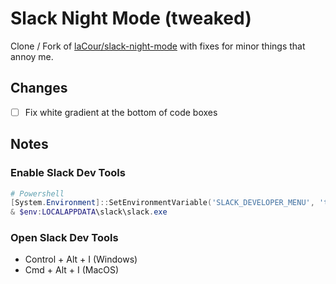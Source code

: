 

# Slack Night Mode (tweaked)

Clone / Fork of [laCour/slack-night-mode](https://github.com/laCour/slack-night-mode) with fixes for minor things that annoy me.

## Changes

- [ ] Fix white gradient at the bottom of code boxes

## Notes

### Enable Slack Dev Tools
```powershell
# Powershell
[System.Environment]::SetEnvironmentVariable('SLACK_DEVELOPER_MENU', 'true', 'Process')
& $env:LOCALAPPDATA\slack\slack.exe

```

### Open Slack Dev Tools
* Control + Alt + I (Windows)
* Cmd + Alt + I (MacOS)
